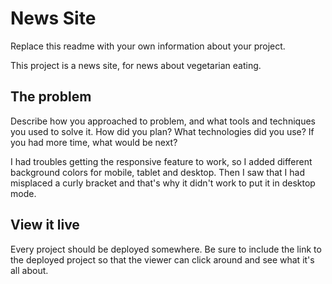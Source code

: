 # News Site

Replace this readme with your own information about your project.

This project is a news site, for news about vegetarian eating.

## The problem

Describe how you approached to problem, and what tools and techniques you used to solve it. How did you plan? What technologies did you use? If you had more time, what would be next?

I had troubles getting the responsive feature to work, so I added different background colors for mobile, tablet and desktop. Then I saw that I had misplaced a curly bracket and that's why it didn't work to put it in desktop mode.

## View it live

Every project should be deployed somewhere. Be sure to include the link to the deployed project so that the viewer can click around and see what it's all about.

